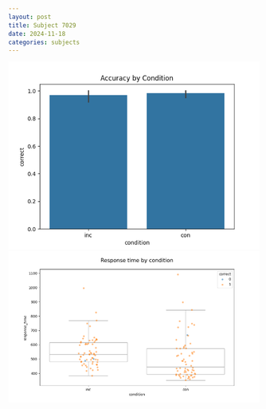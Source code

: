 ```yaml
---
layout: post
title: Subject 7029
date: 2024-11-18
categories: subjects
---
```


![](data/7029/run-4/7029_NF_acc.png)
![](data/7029/run-4/7029_NF_rt.png)
